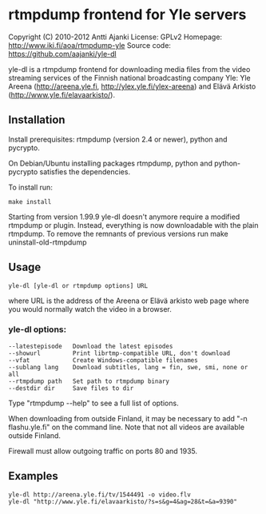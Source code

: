 rtmpdump frontend for Yle servers
===============================================
Copyright (C) 2010-2012 Antti Ajanki
License: GPLv2
Homepage: http://www.iki.fi/aoa/rtmpdump-yle
Source code: https://github.com/aajanki/yle-dl

yle-dl is a rtmpdump frontend for downloading media files from the video streaming services of the Finnish national broadcasting company
Yle: Yle Areena (http://areena.yle.fi, http://ylex.yle.fi/ylex-areena) and Elävä Arkisto (http://www.yle.fi/elavaarkisto/).

## Installation

Install prerequisites: rtmpdump (version 2.4 or newer), python and pycrypto.

On Debian/Ubuntu installing packages rtmpdump, python and python-pycrypto satisfies the dependencies.

To install run:

    make install

Starting from version 1.99.9 yle-dl doesn't anymore require a modified rtmpdump or plugin. Instead, everything is now downloadable with the
plain rtmpdump. To remove the remnants of previous versions run
    make uninstall-old-rtmpdump

## Usage

    yle-dl [yle-dl or rtmpdump options] URL

where URL is the address of the Areena or Elävä arkisto web page where
you would normally watch the video in a browser.

### yle-dl options:

    --latestepisode   Download the latest episodes
    --showurl         Print librtmp-compatible URL, don't download
    --vfat            Create Windows-compatible filenames
    --sublang lang    Download subtitles, lang = fin, swe, smi, none or all
    --rtmpdump path   Set path to rtmpdump binary
    --destdir dir     Save files to dir

Type "rtmpdump --help" to see a full list of options.

When downloading from outside Finland, it may be necessary to add "-n flashu.yle.fi" on the command line. Note that not all videos are available outside Finland.

Firewall must allow outgoing traffic on ports 80 and 1935.

## Examples

    yle-dl http://areena.yle.fi/tv/1544491 -o video.flv
    yle-dl "http://www.yle.fi/elavaarkisto/?s=s&g=4&ag=28&t=&a=9390"
